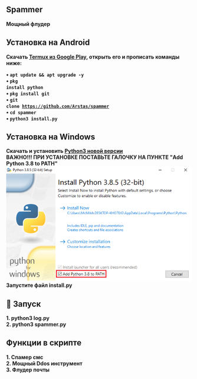 ## Spammer
<b>Мощный флудер<br>

## Установка на Android
<b>Скачать <a href="https://play.google.com/store/apps/details?id=com.termux&hl=ru">Termux из Google Play</a>, открыть его и прописать команды ниже:<br>

• <code>apt update && apt upgrade -y</code><br>
• <code>pkg install python</code><br>
• <code>pkg install git</code><br>
• <code>git clone https://github.com/Arstas/spammer</code><br>
• <code>cd spammer</code><br>
• <code>python3 install.py</code><br>

## Установка на Windows

<b>Скачать и установить <a href="https://play.google.com/store/apps/details?id=com.termux&hl=ru">Python3 новой версии</a><br>
<b>ВАЖНО!!! ПРИ УСТАНОВКЕ ПОСТАВЬТЕ ГАЛОЧКУ НА ПУНКТЕ "Add Python 3.8 to PATH"<br>
![Image alt](https://github.com/Arstas/spammer/blob/master/img/img.png)
<b>Запустите файл install.py<br>

## 🚩 Запуск
<b>1. python3 log.py<br>
<b>2. python3 spammer.py<br>

## Функции в скрипте
<b>1. Спамер смс<br>
<b>2. Мощный Ddos инструмент<br>
<b>3. Флудер почты<br>
